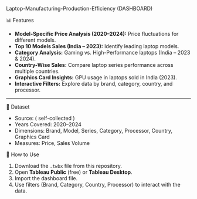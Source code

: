 Laptop-Manufacturing-Production-Efficiency (DASHBOARD)
 

📊 Features
- **Model-Specific Price Analysis (2020–2024):** Price fluctuations for different models.
- **Top 10 Models Sales (India – 2023):** Identify leading laptop models.
- **Category Analysis:** Gaming vs. High-Performance laptops (India – 2023 & 2024).
- **Country-Wise Sales:** Compare laptop series performance across multiple countries.
- **Graphics Card Insights:** GPU usage in laptops sold in India (2023).
- **Interactive Filters:** Explore data by brand, category, country, and processor.

---

📂 Dataset
- Source: ( self-collected )  
- Years Covered: 2020–2024  
- Dimensions: Brand, Model, Series, Category, Processor, Country, Graphics Card  
- Measures: Price, Sales Volume  



🚀 How to Use
1. Download the `.twbx` file from this repository.
2. Open **Tableau Public** (free) or **Tableau Desktop**.
3. Import the dashboard file.
4. Use filters (Brand, Category, Country, Processor) to interact with the data.



